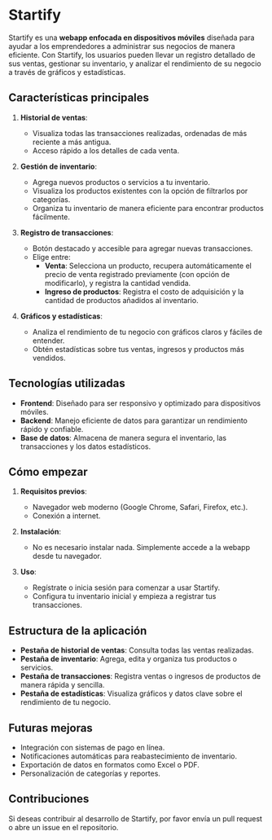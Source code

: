 # **Startify**

Startify es una **webapp enfocada en dispositivos móviles** diseñada para ayudar a los emprendedores a administrar sus negocios de manera eficiente. Con Startify, los usuarios pueden llevar un registro detallado de sus ventas, gestionar su inventario, y analizar el rendimiento de su negocio a través de gráficos y estadísticas.

## **Características principales**

1. **Historial de ventas**:

   - Visualiza todas las transacciones realizadas, ordenadas de más reciente a más antigua.
   - Acceso rápido a los detalles de cada venta.

2. **Gestión de inventario**:

   - Agrega nuevos productos o servicios a tu inventario.
   - Visualiza los productos existentes con la opción de filtrarlos por categorías.
   - Organiza tu inventario de manera eficiente para encontrar productos fácilmente.

3. **Registro de transacciones**:

   - Botón destacado y accesible para agregar nuevas transacciones.
   - Elige entre:
     - **Venta**: Selecciona un producto, recupera automáticamente el precio de venta registrado previamente (con opción de modificarlo), y registra la cantidad vendida.
     - **Ingreso de productos**: Registra el costo de adquisición y la cantidad de productos añadidos al inventario.

4. **Gráficos y estadísticas**:
   - Analiza el rendimiento de tu negocio con gráficos claros y fáciles de entender.
   - Obtén estadísticas sobre tus ventas, ingresos y productos más vendidos.

## **Tecnologías utilizadas**

- **Frontend**: Diseñado para ser responsivo y optimizado para dispositivos móviles.
- **Backend**: Manejo eficiente de datos para garantizar un rendimiento rápido y confiable.
- **Base de datos**: Almacena de manera segura el inventario, las transacciones y los datos estadísticos.

## **Cómo empezar**

1. **Requisitos previos**:

   - Navegador web moderno (Google Chrome, Safari, Firefox, etc.).
   - Conexión a internet.

2. **Instalación**:

   - No es necesario instalar nada. Simplemente accede a la webapp desde tu navegador.

3. **Uso**:
   - Regístrate o inicia sesión para comenzar a usar Startify.
   - Configura tu inventario inicial y empieza a registrar tus transacciones.

## **Estructura de la aplicación**

- **Pestaña de historial de ventas**: Consulta todas las ventas realizadas.
- **Pestaña de inventario**: Agrega, edita y organiza tus productos o servicios.
- **Pestaña de transacciones**: Registra ventas o ingresos de productos de manera rápida y sencilla.
- **Pestaña de estadísticas**: Visualiza gráficos y datos clave sobre el rendimiento de tu negocio.

## **Futuras mejoras**

- Integración con sistemas de pago en línea.
- Notificaciones automáticas para reabastecimiento de inventario.
- Exportación de datos en formatos como Excel o PDF.
- Personalización de categorías y reportes.

## **Contribuciones**

Si deseas contribuir al desarrollo de Startify, por favor envía un pull request o abre un issue en el repositorio.
